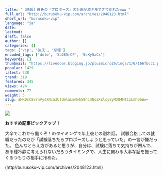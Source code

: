 ```yaml
---
title: "【悲報】彼氏の『プロポーズ』の計画が激キモすぎて別れたwww "
full_url: "http://burusoku-vip.com/archives/2048123.html"
short_url: "burusoku-vip"
language: "ja"
date: 
lastmod: 
draft: false
author: []
categories: []
tags: ['vip', '彼氏', '悲報']
encoded_tags: ['dmlw', '5b285rCP', '5oKy5aCx']
keywords: []
thumbnail: "https://livedoor.blogimg.jp/plusmicro26/imgs/1/6/166fbcc1.png"
popular: 1429
latest: 238
trend: 319
featured: 345
views: 424
comments: 77
weight: 5
slug: aHR0cC8vYnVydXNva3UtdmlwLmNvbS9hcmNoaXZlcy8yMDQ4MTIzLmh0bWw=
---
```


![](https://livedoor.blogimg.jp/plusmicro26/imgs/1/6/166fbcc1.png)

<div><p><b>おすすめ記事ピックアップ！</b></p><p> 大卒でこれから働くぞ！のタイミングで年上彼との別れ話。 試験合格しての就職だったのだが「試験落ちたらプロポーズしようと思っていた」の一言が嫌だった。 色んなとらえ方があると思うが、自分は、試験に落ちて気持ちが凹んで、ある種冷静に考えられないだろうタイミングで、人生に関わる大事な話を振ってくるつもりの相手に冷めた。 </p></div>

(http//burusoku-vip.com/archives/2048123.html)
